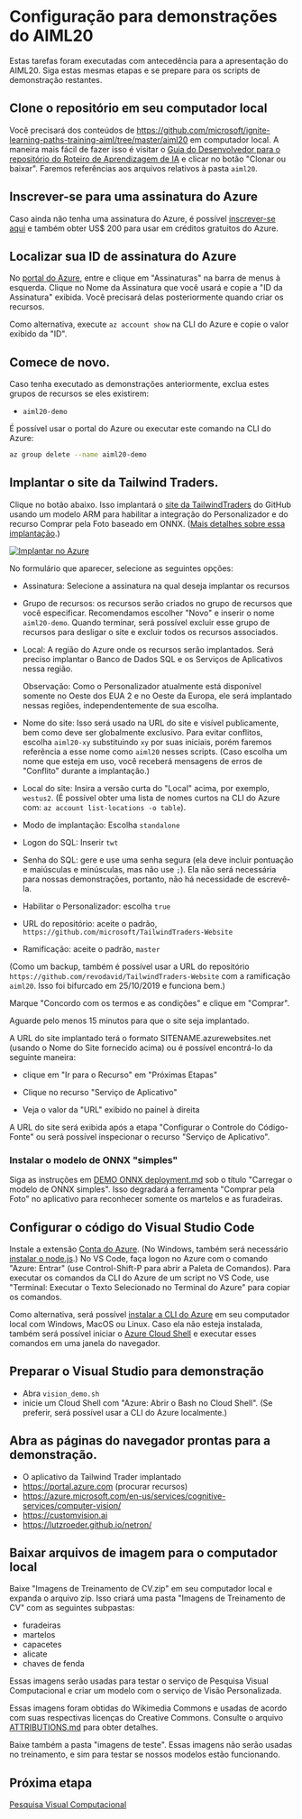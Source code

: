 # <a name="setup-for-aiml20-demos"></a>Configuração para demonstrações do AIML20

Estas tarefas foram executadas com antecedência para a apresentação do AIML20. Siga estas mesmas etapas e se prepare para os scripts de demonstração restantes.

## <a name="clone-the-repository-to-your-local-machine"></a>Clone o repositório em seu computador local

Você precisará dos conteúdos de https://github.com/microsoft/ignite-learning-paths-training-aiml/tree/master/aiml20 em computador local. A maneira mais fácil de fazer isso é visitar o [Guia do Desenvolvedor para o repositório do Roteiro de Aprendizagem de IA](https://github.com/microsoft/ignite-learning-paths-training-aiml) e clicar no botão "Clonar ou baixar". Faremos referências aos arquivos relativos à pasta `aiml20`.

## <a name="sign-up-for-an-azure-subscription"></a>Inscrever-se para uma assinatura do Azure

Caso ainda não tenha uma assinatura do Azure, é possível [inscrever-se aqui](https://azure.microsoft.com/free/?WT.mc_id=msignitethetour2019-github-aiml20) e também obter US$ 200 para usar em créditos gratuitos do Azure. 

## <a name="find-your-azure-subcription-id"></a>Localizar sua ID de assinatura do Azure

No [portal do Azure](https://portal.azure.com), entre e clique em "Assinaturas" na barra de menus à esquerda. Clique no Nome da Assinatura que você usará e copie a "ID da Assinatura" exibida. Você precisará delas posteriormente quando criar os recursos.

Como alternativa, execute `az account show` na CLI do Azure e copie o valor exibido da "ID".

## <a name="start-fresh"></a>Comece de novo.

 Caso tenha executado as demonstrações anteriormente, exclua estes grupos de recursos se eles existirem:
 
 - `aiml20-demo`

 É possível usar o portal do Azure ou executar este comando na CLI do Azure:

 ```sh
 az group delete --name aiml20-demo
 ```

## <a name="deploy-the-tailwind-traders-website"></a>Implantar o site da Tailwind Traders.

Clique no botão abaixo. Isso implantará o [site da TailwindTraders](https://github.com/Microsoft/TailwindTraders-Website) do GitHub usando um modelo ARM para habilitar a integração do Personalizador e do recurso Comprar pela Foto baseado em ONNX. ([Mais detalhes sobre essa implantação](https://github.com/microsoft/TailwindTraders-Website/blob/master/Source/Tailwind.Traders.Web/Standalone/README.md).)

[![Implantar no Azure](https://azuredeploy.net/deploybutton.svg)](https://portal.azure.com/?feature.customportal=false#create/Microsoft.Template/uri/https%3A%2F%2Fraw.githubusercontent.com%2FMicrosoft%2FTailwindTraders-Website%2Fmaster%2Fazuredeploy.json)

No formulário que aparecer, selecione as seguintes opções:

* Assinatura: Selecione a assinatura na qual deseja implantar os recursos

* Grupo de recursos: os recursos serão criados no grupo de recursos que você especificar.
  Recomendamos escolher "Novo" e inserir o nome `aiml20-demo`. Quando terminar, será possível excluir esse grupo de recursos para desligar o site e excluir todos os recursos associados.

* Local: A região do Azure onde os recursos serão implantados. Será preciso implantar o Banco de Dados SQL e os Serviços de Aplicativos nessa região. 

  Observação: Como o Personalizador atualmente está disponível somente no Oeste dos EUA 2 e no Oeste da Europa, ele será implantado nessas regiões, independentemente de sua escolha.

* Nome do site: Isso será usado na URL do site e visível publicamente, bem como deve ser globalmente exclusivo. Para evitar conflitos, escolha `aiml20-xy` substituindo `xy` por suas iniciais, porém faremos referência a esse nome como `aiml20` nesses scripts. (Caso escolha um nome que esteja em uso, você receberá mensagens de erros de "Conflito" durante a implantação.)

* Local do site: Insira a versão curta do "Local" acima, por exemplo, `westus2`.
  (É possível obter uma lista de nomes curtos na CLI do Azure com: `az account
  list-locations -o table`).

* Modo de implantação: Escolha `standalone`

* Logon do SQL: Inserir `twt`

* Senha do SQL: gere e use uma senha segura (ela deve incluir pontuação e maiúsculas e minúsculas, mas não use `;`). Ela não será necessária para nossas demonstrações, portanto, não há necessidade de escrevê-la.

* Habilitar o Personalizador: escolha `true`

* URL do repositório: aceite o padrão, `https://github.com/microsoft/TailwindTraders-Website`

* Ramificação: aceite o padrão, `master`

(Como um backup, também é possível usar a URL do repositório `https://github.com/revodavid/TailwindTraders-Website` com a ramificação `aiml20`.
Isso foi bifurcado em 25/10/2019 e funciona bem.)

Marque "Concordo com os termos e as condições" e clique em "Comprar".

Aguarde pelo menos 15 minutos para que o site seja implantado. 

A URL do site implantado terá o formato SITENAME.azurewebsites.net (usando o Nome do Site fornecido acima) ou é possível encontrá-lo da seguinte maneira:

* clique em "Ir para o Recurso" em "Próximas Etapas"

* Clique no recurso "Serviço de Aplicativo"

* Veja o valor da "URL" exibido no painel à direita

A URL do site será exibida após a etapa "Configurar o Controle do Código-Fonte" ou será possível inspecionar o recurso "Serviço de Aplicativo".

### <a name="install-the-simple-onnx-model"></a>Instalar o modelo de ONNX "simples"

Siga as instruções em [DEMO ONNX deployment.md](DEMO%20ONNX%20deployment.md#load-the-simple-onnx-model) sob o título "Carregar o modelo de ONNX simples". Isso degradará a ferramenta "Comprar pela Foto" no aplicativo para reconhecer somente os martelos e as furadeiras.

## <a name="configure-visual-studio-code"></a>Configurar o código do Visual Studio Code

Instale a extensão [Conta do Azure](https://marketplace.visualstudio.com/items?itemName=ms-vscode.azure-account).
(No Windows, também será necessário [instalar o node.js](https://nodejs.org/).) No VS Code, faça logon no Azure com o comando "Azure: Entrar" (use Control-Shift-P para abrir a Paleta de Comandos). Para executar os comandos da CLI do Azure de um script no VS Code, use "Terminal: Executar o Texto Selecionado no Terminal do Azure" para copiar os comandos.

Como alternativa, será possível [instalar a CLI do Azure](https://docs.microsoft.com/en-us/cli/azure/install-azure-cli?view=azure-cli-latest&WT.mc_id=https://docs.microsoft.com/cli/azure/install-azure-cli?view=azure-cli-latest&WT.mc_id=msignitethetour2019-github-aiml20) em seu computador local com Windows, MacOS ou Linux. Caso ela não esteja instalada, também será possível iniciar o [Azure Cloud Shell](https://docs.microsoft.com/en-us/azure/cloud-shell/overview?WT.mc_id=msignitethetour2019-github-aiml20) e executar esses comandos em uma janela do navegador. 

## <a name="prepare-visual-studio-for-demo"></a>Preparar o Visual Studio para demonstração

- Abra `vision_demo.sh`
- inicie um Cloud Shell com "Azure: Abrir o Bash no Cloud Shell". (Se preferir, será possível usar a CLI do Azure localmente.)   

## <a name="open-browser-pages-ready-to-demo"></a>Abra as páginas do navegador prontas para a demonstração.

* O aplicativo da Tailwind Trader implantado 
* https://portal.azure.com (procurar recursos)  
* https://azure.microsoft.com/en-us/services/cognitive-services/computer-vision/
* https://customvision.ai
* https://lutzroeder.github.io/netron/

## <a name="download-image-files-to-local-machine"></a>Baixar arquivos de imagem para o computador local

Baixe "Imagens de Treinamento de CV.zip" em seu computador local e expanda o arquivo zip. Isso criará uma pasta "Imagens de Treinamento de CV" com as seguintes subpastas:

* furadeiras
* martelos
* capacetes
* alicate
* chaves de fenda

Essas imagens serão usadas para testar o serviço de Pesquisa Visual Computacional e criar um modelo com o serviço de Visão Personalizada.

Essas imagens foram obtidas do Wikimedia Commons e usadas de acordo com suas respectivas licenças do Creative Commons. Consulte o arquivo [ATTRIBUTIONS.md](Attributions.md) para obter detalhes.

Baixe também a pasta "imagens de teste". Essas imagens não serão usadas no treinamento, e sim para testar se nossos modelos estão funcionando.

## <a name="next-step"></a>Próxima etapa

[Pesquisa Visual Computacional](DEMO%20Computer%20Vision.md)